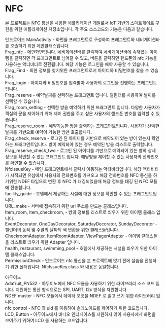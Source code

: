 # NFC

본 프로젝트는 NFC 통신을 사용한 애플리케이션 개발로서 IoT 기반의 스마트게이트 구현을 위한 애플리케이션 저장소입니다.
각 주요 소스코드의 기능은 다음과 같습니다.

안드로이드
MainActivity - 화면을 프래그먼트로 구성하여 프래그먼트와 네비게이션바를 호출하기 위한 메인클래스입니다.  
Frag_nfc - 메인화면입니다. 네비게이션바를 클릭하여 네비게이션바에 속해있는 아이템을 클릭하면 각 프래그먼트로 넘어갈 수 있고,
           버튼을 클릭하면 핸드폰의 nfc 기능을 사용하는 액티비티로 전환됩니다. 해당 기능은 로그인을 해야 사용할 수 있습니다.
Frag_Find - 회원 정보를 찾기위한 프래그먼트로서 아이디와 비밀번호를 찾을 수 있습니다.  
Frag_login - 아이디와 비밀번호를 입력받아 사용자의 로그인을 진행하는 프래그먼트 입니다.  
Frag_reserve - 예약날짜를 선택하는 프래그먼트 입니다. 캘린더를 사용하여 날짜를 선택할 수 있습니다.  
Frag_room_setting - 선택한 방을 예약하기 위한 프래그먼트 입니다. 다양한 사용자가 객실의 문을 제어하기 위해 제어 권한을 주고 싶은 사용자의
                    핸드폰 번호를 입력할 수 있습니다.  
Frag_reserve_room - 예약가능한 방을 출력하는 프래그먼트입니다. 사용자가 선택한 날짜를 기반으로 예약이 가능한 방만 호출합니다.  
Frag_check_reserve - 로그인 된 아이디를 기반으로 예약되어 있는 방이 있는지 확인하는 프래그먼트입니다. 방이 예약되어 있는 경우 예약된 방을
                     리스트로 출력합니다.  
Frag_reserve_check_two - 로그인 된 아이디를 기반으로 예약되어 있는 방의 상세 정보를 확인할 수 있는 프래그먼트 입니다. 해당방을 제어할 수 있는
                         사용자의 전화번호를 확인할 수 있습니다.  
NfcIssueKey - 메인 프래그먼트에서 클릭시 이동하는 액티비티입니다. 해당 액티비티가 시작되면 유심에서 사용자의 전화번호를 가져오고 해당 전화번호를
              NFC 통신을 하기위한 NDEF 타입으로 변환 후 NFC 가 태깅되었을때 해당 정보를 태깅 된 NFC 모듈에 전송합니다.  
facility_guide - 호텔에서 제공하는 시설에 대한 정보를 확인할 수 있는 프래그먼트입니다.  
URL_make - 서버에 접속하기 위한 url 주소를 만드는 클래스입니다.  
Item_room, Item_checkroom, - 방의 정보를 리스트로 띄우기 위한 아이템 클래스 입니다.  
EventDecorator, OneDayDecorator, SaturdayDecorator, SundayDecorator - 캘린더의 동작 및 주말의 날짜의 색 변환을 위한 클래스들입니다.  
CheckroomAdapter, ItemRoomAdapter, ViewPagerAdapter - 아이템 클래스들을 리스트로 띄우기 위한 Adapter 입니다.  
health, restaurant, swimming_pool - 호텔에서 제공하는 시설을 띄우기 위한 아이템 클래스입니다.  
PermissionCheck - 안드로이드 nfc 통신을 본 프로젝트에 얹기 전에 실습을 진행하기 위한 폴더입니다. NfcIssueKey.class 와 내용은 동일합니다.  

아두이노  
Adafruit_PN532 - 아두이노에서 NFC 모듈을 사용하기 위한 라이브러리 소스 코드 입니다. 지원하는 통신 방식으로는 SPI, UART, I2c 방식을 지원합니다.  
NDEF master - NFC 모듈에서 데이터 포멧을 NDEF 로 읽고 쓰기 위한 라이브러리 입니다.  
nfc control - NFC 의 uid 를 이용하여 솔레노이드를 제어하기 위한 코드입니다.  
LCD_Button - 아두이노에서 비디오 인터페이스를 지원하지 않아 사용자에게 화면을 보여주기 위하여 LCD 를 사용하는 코드입니다.  
